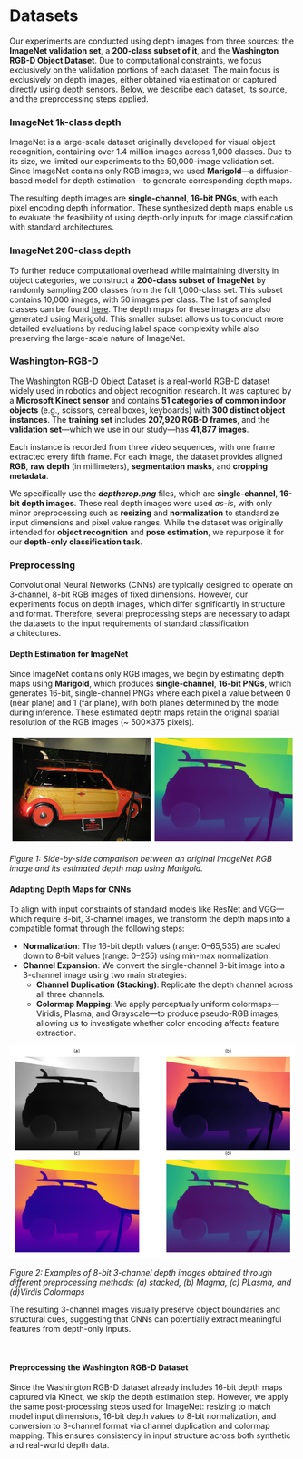# Datasets 
Our experiments are conducted using depth images from three sources: the **ImageNet validation set**, a **200-class subset of it**, and the **Washington RGB-D Object Dataset**.  Due to computational constraints, we focus exclusively on the validation portions of each dataset. The main focus is exclusively on depth images, either obtained via estimation or captured directly using depth sensors. Below, we describe each dataset, its source, and the preprocessing steps applied.

### ImageNet 1k-class depth
ImageNet is a large-scale dataset originally developed for visual object recognition, containing over 1.4 million images across 1,000 classes. Due to its size, we limited our experiments to the 50,000-image validation set. Since ImageNet contains only RGB images, we used **Marigold**—a diffusion-based model for depth estimation—to generate corresponding depth maps.

The resulting depth images are **single-channel**, **16-bit PNGs**, with each pixel encoding depth information. These synthesized depth maps enable us to evaluate the feasibility of using depth-only inputs for image classification with standard architectures.

### ImageNet 200-class depth 
To further reduce computational overhead while maintaining diversity in object categories, we construct a **200-class subset of ImageNet** by randomly sampling 200 classes from the full 1,000-class set. This subset contains 10,000 images, with 50 images per class. The list of sampled classes can be found [here](https://gitlab.com/dariofurlan/vcs-2425/-/blob/main/packages/core/imagenet-val-200/imagenet_200_class_list.txt). The depth maps for these images are also generated using Marigold. This smaller subset allows us to conduct more detailed evaluations by reducing label space complexity while also preserving the large-scale nature of ImageNet.

### Washington-RGB-D
The Washington RGB-D Object Dataset is a real-world RGB-D dataset widely used in robotics and object recognition research. It was captured by a **Microsoft Kinect sensor** and contains **51 categories of common indoor objects** (e.g., scissors, cereal boxes, keyboards) with **300 distinct object instances**. The **training set** includes **207,920 RGB-D frames**, and the **validation set**—which we use in our study—has **41,877 images**. 

Each instance is recorded from three video sequences, with one frame extracted every fifth frame. For each image, the dataset provides aligned **RGB**, **raw depth** (in millimeters), **segmentation masks**, and **cropping metadata**.

We specifically use the **_depthcrop.png_** files, which are **single-channel**, **16-bit depth images**. These real depth images were used _as-is_, with only minor preprocessing such as **resizing** and **normalization** to standardize input dimensions and pixel value ranges. While the dataset was originally intended for **object recognition** and **pose estimation**, we repurpose it for our **depth-only classification task**.




### Preprocessing

Convolutional Neural Networks (CNNs) are typically designed to operate on 3-channel, 8-bit RGB images of fixed dimensions. However, our experiments focus on depth images, which differ significantly in structure and format. Therefore, several preprocessing steps are necessary to adapt the datasets to the input requirements of standard classification architectures.

#### Depth Estimation for ImageNet

Since ImageNet contains only RGB images, we begin by estimating depth maps using **Marigold**, which produces **single-channel**, **16-bit PNGs**, which generates 16-bit, single-channel PNGs where each pixel a value between 0 (near plane) and 1 (far plane), with both planes determined by the model during inference. These estimated depth maps retain the original spatial resolution of the RGB images (~ 500×375 pixels).

![Original vs Marigold images](../images/Original-vs-Marigold.png)

*Figure 1: Side-by-side comparison between an original ImageNet RGB image and its estimated depth map using Marigold.*


#### Adapting Depth Maps for CNNs

To align with input constraints of standard models like ResNet and VGG—which require 8-bit, 3-channel images, we transform the  depth maps into a compatible format through the following steps:
- **Normalization**: The 16-bit depth values (range: 0–65,535) are scaled down to 8-bit values (range: 0–255) using min-max normalization.
- **Channel Expansion**: We convert the single-channel 8-bit image into a 3-channel image using two main strategies:
    - **Channel Duplication (Stacking)**: Replicate the depth channel across all three channels.
    - **Colormap Mapping**: We apply perceptually uniform colormaps—Viridis, Plasma, and Grayscale—to produce pseudo-RGB images, allowing us to investigate whether color encoding affects feature extraction.
    

![stacked, plasma, viridis and magama images](../images/stacked-plasma-virdis-and-magma.png)

*Figure 2: Examples of 8-bit 3-channel depth images obtained through different preprocessing methods: (a) stacked, (b) Magma, \(c\) PLasma, and (d)Virdis Colormaps*

The resulting 3-channel images visually preserve object boundaries and structural cues, suggesting that CNNs can potentially extract meaningful features from depth-only inputs.

<br/>

#### Preprocessing the Washington RGB-D Dataset
Since the Washington RGB-D dataset already includes 16-bit depth maps captured via Kinect, we skip the depth estimation step. However, we apply the same post-processing steps used for ImageNet: resizing to match model input dimensions, 16-bit depth values to 8-bit normalization, and conversion to 3-channel format via channel duplication and colormap mapping. This ensures consistency in input structure across both synthetic and real-world depth data.
